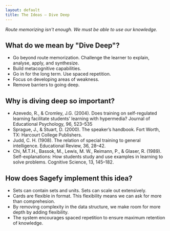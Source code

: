```yaml
---
layout: default
title: The Ideas – Dive Deep
---
```


_Route memorizing isn't enough. We must be able to use our knowledge._

What do we mean by "Dive Deep"?
-------------------------------------

- Go beyond route memorization. Challenge the learner to explain, analyse, apply, and synthesize.
- Build metacognitive capabilities.
- Go in for the long term. Use spaced repetition.
- Focus on developing areas of weakness.
- Remove barriers to going deep.

Why is diving deep so important?
--------------------------------------

- Azevedo, R., & Cromley, J.G. (2004). Does training on self-regulated learning facilitate students’ learning with hypermedia? Journal of Educational Psychology, 96, 523–535
- Sprague, J., & Stuart, D. (2000). The speaker’s handbook. Fort Worth, TX: Harcourt College Publishers.
- Judd, C. H. (1908). The relation of special training to general intelligence. Educational Review, 36, 28–42.
- Chi, M.T.H., Bassok, M., Lewis, M. W., Reimann, P., & Glaser, R. (1989). Self-explanations: How students study and use examples in learning to solve problems. Cognitive Science, 13, 145–182.

How does Sagefy implement this idea?
------------------------------------

- Sets can contain sets and units. Sets can scale out extensively.
- Cards are flexible in format. This flexibility means we can ask for more than comprehesion.
- By removing complexity in the data structure, we make room for more depth by adding flexibility.
- The system encourages spaced repetition to ensure maximum retention of knowledge.
